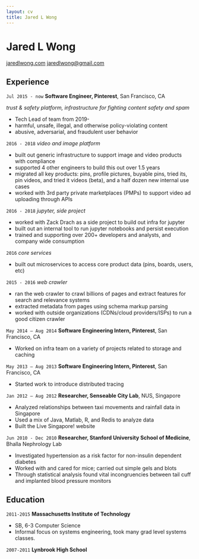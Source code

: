 ```yaml
---
layout: cv
title: Jared L Wong
---
```

# Jared L Wong

<div id="webaddress">
  <a href="https://jaredlwong.com">jaredlwong.com</a>
  <a href="jaredlwong@gmail.com">jaredlwong@gmail.com</a>
</div>


## Experience

`Jul 2015 - now`
__Software Engineer, Pinterest__, San Francisco, CA

*trust & safety platform, infrastructure for fighting content safety and spam*

- Tech Lead of team from 2019-
- harmful, unsafe, illegal, and otherwise policy-violating content
- abusive, adversarial, and fraudulent user behavior

`2016 - 2018`
*video and image platform*

- built out generic infrastructure to support image and video products with compliance
- supported 4 other engineers to build this out over 1.5 years
- migrated all key products: pins, profile pictures, buyable pins, tried its, pin videos, and tried it videos (beta), and a half dozen new internal use cases
- worked with 3rd party private marketplaces (PMPs) to support video ad uploading through APIs

`2016 - 2018`
*jupyter, side project*

- worked with Zack Drach as a side project to build out infra for jupyter
- built out an internal tool to run jupyter notebooks and persist execution
- trained and supporting over 200+ developers and analysts, and company wide consumption

`2016`
*core services*

- built out microservices to access core product data (pins, boards, users, etc)

`2015 - 2016`
*web crawler*

- ran the web crawler to crawl billions of pages and extract features for search and relevance systems
- extracted metadata from pages using schema markup parsing
- worked with outside organizations (CDNs/cloud providers/ISPs) to run a good citizen crawler


`May 2014 – Aug 2014`
__Software Engineering Intern, Pinterest__, San Francisco, CA

- Worked on infra team on a variety of projects related to storage and caching


`May 2013 – Aug 2013`
__Software Engineering Intern, Pinterest__, San Francisco, CA

- Started work to introduce distributed tracing


`Jan 2012 – Aug 2012`
__Researcher, Senseable City Lab__, NUS, Singapore

- Analyzed relationships between taxi movements and rainfall data in Singapore
- Used a mix of Java, Matlab, R, and Redis to analyze data
- Built the Live Singapore! website


`Jun 2010 - Dec 2010`
__Researcher, Stanford University School of Medicine__, Bhalla Nephrology Lab

- Investigated hypertension as a risk factor for non-insulin dependent diabetes
- Worked with and cared for mice; carried out simple gels and blots
- Through statistical analysis found vital incongruencies between tail cuff and implanted blood pressure monitors


## Education

`2011-2015`
__Massachusetts Institute of Technology__

- SB, 6-3 Computer Science
- Informal focus on systems engineering, took many grad level systems classes.

`2007-2011`
__Lynbrook High School__


<!-- ### Footer

Last updated: July 2020 -->


